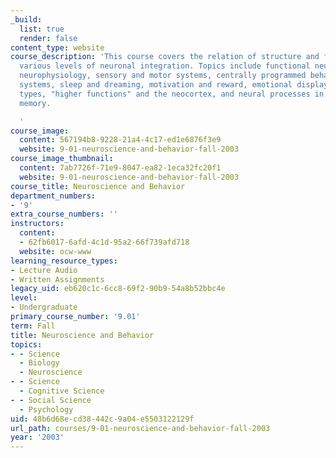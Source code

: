 ```yaml
---
_build:
  list: true
  render: false
content_type: website
course_description: 'This course covers the relation of structure and function at
  various levels of neuronal integration. Topics include functional neuroanatomy and
  neurophysiology, sensory and motor systems, centrally programmed behavior, sensory
  systems, sleep and dreaming, motivation and reward, emotional displays of various
  types, "higher functions" and the neocortex, and neural processes in learning and
  memory.

  '
course_image:
  content: 567194b8-9228-21a4-4c17-ed1e6876f3e9
  website: 9-01-neuroscience-and-behavior-fall-2003
course_image_thumbnail:
  content: 7ab7726f-71e9-8047-ea82-1eca32fc20f1
  website: 9-01-neuroscience-and-behavior-fall-2003
course_title: Neuroscience and Behavior
department_numbers:
- '9'
extra_course_numbers: ''
instructors:
  content:
  - 62fb6017-6afd-4c1d-95a2-66f739afd718
  website: ocw-www
learning_resource_types:
- Lecture Audio
- Written Assignments
legacy_uid: eb620c1c-6cc8-69f2-90b9-54a8b52bbc4e
level:
- Undergraduate
primary_course_number: '9.01'
term: Fall
title: Neuroscience and Behavior
topics:
- - Science
  - Biology
  - Neuroscience
- - Science
  - Cognitive Science
- - Social Science
  - Psychology
uid: 48b6d68e-cd38-442c-9a04-e5503122129f
url_path: courses/9-01-neuroscience-and-behavior-fall-2003
year: '2003'
---
```

